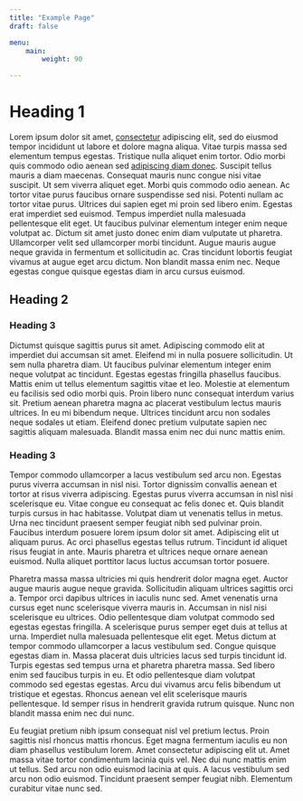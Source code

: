 ```yaml
---
title: "Example Page"
draft: false

menu:
    main:
        weight: 90

---
```


# Heading 1

Lorem ipsum dolor sit amet, [consectetur](example) adipiscing elit, sed do eiusmod tempor incididunt ut labore et dolore magna aliqua. Vitae turpis massa sed elementum tempus egestas. Tristique nulla aliquet enim tortor. Odio morbi quis commodo odio aenean sed [adipiscing diam donec](example). Suscipit tellus mauris a diam maecenas. Consequat mauris nunc congue nisi vitae suscipit. Ut sem viverra aliquet eget. Morbi quis commodo odio aenean. Ac tortor vitae purus faucibus ornare suspendisse sed nisi. Potenti nullam ac tortor vitae purus. Ultrices dui sapien eget mi proin sed libero enim. Egestas erat imperdiet sed euismod. Tempus imperdiet nulla malesuada pellentesque elit eget. Ut faucibus pulvinar elementum integer enim neque volutpat ac. Dictum sit amet justo donec enim diam vulputate ut pharetra. Ullamcorper velit sed ullamcorper morbi tincidunt. Augue mauris augue neque gravida in fermentum et sollicitudin ac. Cras tincidunt lobortis feugiat vivamus at augue eget arcu dictum. Non blandit massa enim nec. Neque egestas congue quisque egestas diam in arcu cursus euismod.

## Heading 2

### Heading 3

Dictumst quisque sagittis purus sit amet. Adipiscing commodo elit at imperdiet dui accumsan sit amet. Eleifend mi in nulla posuere sollicitudin. Ut sem nulla pharetra diam. Ut faucibus pulvinar elementum integer enim neque volutpat ac tincidunt. Egestas egestas fringilla phasellus faucibus. Mattis enim ut tellus elementum sagittis vitae et leo. Molestie at elementum eu facilisis sed odio morbi quis. Proin libero nunc consequat interdum varius sit. Pretium aenean pharetra magna ac placerat vestibulum lectus mauris ultrices. In eu mi bibendum neque. Ultrices tincidunt arcu non sodales neque sodales ut etiam. Eleifend donec pretium vulputate sapien nec sagittis aliquam malesuada. Blandit massa enim nec dui nunc mattis enim.

### Heading 3

Tempor commodo ullamcorper a lacus vestibulum sed arcu non. Egestas purus viverra accumsan in nisl nisi. Tortor dignissim convallis aenean et tortor at risus viverra adipiscing. Egestas purus viverra accumsan in nisl nisi scelerisque eu. Vitae congue eu consequat ac felis donec et. Quis blandit turpis cursus in hac habitasse. Volutpat diam ut venenatis tellus in metus. Urna nec tincidunt praesent semper feugiat nibh sed pulvinar proin. Faucibus interdum posuere lorem ipsum dolor sit amet. Adipiscing elit ut aliquam purus. Ac orci phasellus egestas tellus rutrum. Tincidunt id aliquet risus feugiat in ante. Mauris pharetra et ultrices neque ornare aenean euismod. Nulla aliquet porttitor lacus luctus accumsan tortor posuere.

Pharetra massa massa ultricies mi quis hendrerit dolor magna eget. Auctor augue mauris augue neque gravida. Sollicitudin aliquam ultrices sagittis orci a. Tempor orci dapibus ultrices in iaculis nunc sed. Amet venenatis urna cursus eget nunc scelerisque viverra mauris in. Accumsan in nisl nisi scelerisque eu ultrices. Odio pellentesque diam volutpat commodo sed egestas egestas fringilla. A scelerisque purus semper eget duis at tellus at urna. Imperdiet nulla malesuada pellentesque elit eget. Metus dictum at tempor commodo ullamcorper a lacus vestibulum sed. Congue quisque egestas diam in. Massa placerat duis ultricies lacus sed turpis tincidunt id. Turpis egestas sed tempus urna et pharetra pharetra massa. Sed libero enim sed faucibus turpis in eu. Et odio pellentesque diam volutpat commodo sed egestas egestas. Arcu dui vivamus arcu felis bibendum ut tristique et egestas. Rhoncus aenean vel elit scelerisque mauris pellentesque. Id semper risus in hendrerit gravida rutrum quisque. Nunc non blandit massa enim nec dui nunc.

Eu feugiat pretium nibh ipsum consequat nisl vel pretium lectus. Proin sagittis nisl rhoncus mattis rhoncus. Eget magna fermentum iaculis eu non diam phasellus vestibulum lorem. Amet consectetur adipiscing elit ut. Amet massa vitae tortor condimentum lacinia quis vel. Nec dui nunc mattis enim ut tellus. Sed arcu non odio euismod lacinia at quis. A lacus vestibulum sed arcu non odio euismod. Tincidunt praesent semper feugiat nibh. Elementum curabitur vitae nunc sed.